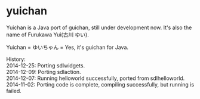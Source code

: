 ﻿yuichan
=======

Yuichan is a Java port of guichan, still under development now. It's also the name of Furukawa Yui(古川 ゆい).  

Yuichan = ゆいちゃん = Yes, it's guichan for Java.  

History:  
2014-12-25: Porting sdlwidgets.  
2014-12-09: Porting sdlaction.  
2014-12-07: Running helloworld successfully, ported from sdlhelloworld.  
2014-11-02: Porting code is complete, compiling successfully, but running is failed.  
